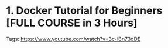 # 1. Docker Tutorial for Beginners [FULL COURSE in 3 Hours]

Tags: https://www.youtube.com/watch?v=3c-iBn73dDE